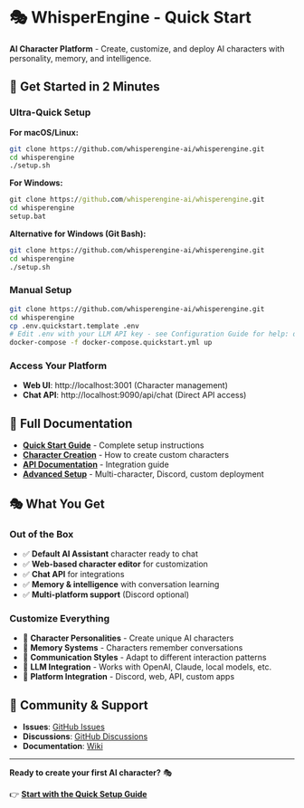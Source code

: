 # 🎭 WhisperEngine - Quick Start

**AI Character Platform** - Create, customize, and deploy AI characters with personality, memory, and intelligence.

## 🚀 **Get Started in 2 Minutes**

### **Ultra-Quick Setup**

**For macOS/Linux:**
```bash
git clone https://github.com/whisperengine-ai/whisperengine.git
cd whisperengine
./setup.sh
```

**For Windows:**
```cmd
git clone https://github.com/whisperengine-ai/whisperengine.git
cd whisperengine
setup.bat
```

**Alternative for Windows (Git Bash):**
```bash
git clone https://github.com/whisperengine-ai/whisperengine.git
cd whisperengine
./setup.sh
```

### **Manual Setup**
```bash
git clone https://github.com/whisperengine-ai/whisperengine.git
cd whisperengine
cp .env.quickstart.template .env
# Edit .env with your LLM API key - see Configuration Guide for help: docs/guides/edit-env-after-quickstart.md
docker-compose -f docker-compose.quickstart.yml up
```

### **Access Your Platform**
- **Web UI**: http://localhost:3001 (Character management)
- **Chat API**: http://localhost:9090/api/chat (Direct API access)

## 📖 **Full Documentation**

- **[Quick Start Guide](QUICKSTART.md)** - Complete setup instructions
- **[Character Creation](cdl-web-ui/README.md)** - How to create custom characters
- **[API Documentation](docs/api/)** - Integration guide
- **[Advanced Setup](docs/setup/)** - Multi-character, Discord, custom deployment

## 🎭 **What You Get**

### **Out of the Box**
- ✅ **Default AI Assistant** character ready to chat
- ✅ **Web-based character editor** for customization
- ✅ **Chat API** for integrations
- ✅ **Memory & intelligence** with conversation learning
- ✅ **Multi-platform support** (Discord optional)

### **Customize Everything**
- 🎨 **Character Personalities** - Create unique AI characters
- 🧠 **Memory Systems** - Characters remember conversations
- 💬 **Communication Styles** - Adapt to different interaction patterns
- 🔌 **LLM Integration** - Works with OpenAI, Claude, local models, etc.
- 📱 **Platform Integration** - Discord, web, API, custom apps

## 🤝 **Community & Support**

- **Issues**: [GitHub Issues](https://github.com/whisperengine-ai/whisperengine/issues)
- **Discussions**: [GitHub Discussions](https://github.com/whisperengine-ai/whisperengine/discussions)
- **Documentation**: [Wiki](https://github.com/whisperengine-ai/whisperengine/wiki)

---

**Ready to create your first AI character?** 🎭

👉 **[Start with the Quick Setup Guide](QUICKSTART.md)**
